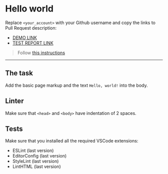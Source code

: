 # Hello world

Replace `<your_account>` with your Github username and copy the links to Pull Request description:
- [DEMO LINK](https://OlexandrIstomin.github.io/layout_hello-world/)
- [TEST REPORT LINK](https://OlexandrIstomin.github.io/layout_hello-world/report/html_report/)

> Follow [this instructions](https://mate-academy.github.io/layout_task-guideline/#how-to-solve-the-layout-tasks-on-github)
___

## The task

Add the basic page markup and the text `Hello, world!` into the body.

## Linter

Make sure that `<head>` and `<body>` have indentation of 2 spaces.

## Tests

Make sure that you installed all the required VSCode extensions:

- ESLint (last version)
- EditorConfig (last version)
- StyleLint (last version)
- LintHTML (last version)
